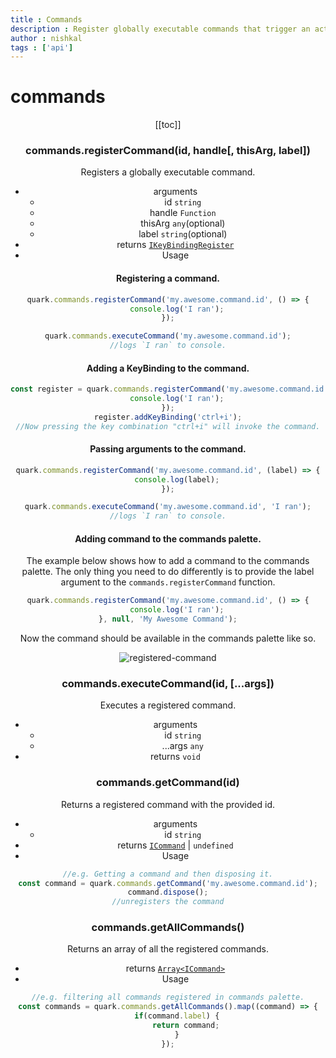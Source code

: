 ```yaml
---
title : Commands
description : Register globally executable commands that trigger an action on invocation.
author : nishkal
tags : ['api']
---
```


# commands
<Header/>
[[toc]]

### commands.registerCommand(id, handle[, thisArg, label])
Registers a globally executable command.
* arguments
  * id `string`
  * handle `Function`
  * thisArg `any`(optional)
  * label `string`(optional)
* returns [`IKeyBindingRegister`](/structures/IKeyBindingRegister.md)
* Usage


#### Registering a command.
```js
quark.commands.registerCommand('my.awesome.command.id', () => {
    console.log('I ran');
});

quark.commands.executeCommand('my.awesome.command.id');
//logs `I ran` to console.
```

#### Adding a KeyBinding to the command.
```js
const register = quark.commands.registerCommand('my.awesome.command.id', () => {
    console.log('I ran');
});
register.addKeyBinding('ctrl+i');
//Now pressing the key combination "ctrl+i" will invoke the command.
```

#### Passing arguments to the command.
```js
quark.commands.registerCommand('my.awesome.command.id', (label) => {
    console.log(label);
});

quark.commands.executeCommand('my.awesome.command.id', 'I ran');
//logs `I ran` to console.
```

#### Adding command to the commands palette.
The example below shows how to add a command to the commands palette. The only thing you need to do differently is to provide the label argument to the `commands.registerCommand` function.
```js
quark.commands.registerCommand('my.awesome.command.id', () => {
    console.log('I ran');
}, null, 'My Awesome Command');
```
Now the command should be available in the commands palette like so.

![registered-command](~@public/references/commands/registered-command.png)


### commands.executeCommand(id, [...args])
Executes a registered command.
* arguments
  * id `string`
  * ...args `any`
* returns `void`

### commands.getCommand(id)
Returns a registered command with the provided id.
* arguments
  * id `string`
* returns [`ICommand`](/structures/ICommand.md) | `undefined`
* Usage

```js
//e.g. Getting a command and then disposing it.
const command = quark.commands.getCommand('my.awesome.command.id');
command.dispose();
//unregisters the command
```

### commands.getAllCommands()
Returns an array of all the registered commands.
* returns [`Array<ICommand>`](/structures/ICommand.md)
* Usage

```js
//e.g. filtering all commands registered in commands palette.
const commands = quark.commands.getAllCommands().map((command) => {
    if(command.label) {
        return command;
    }
});
```

